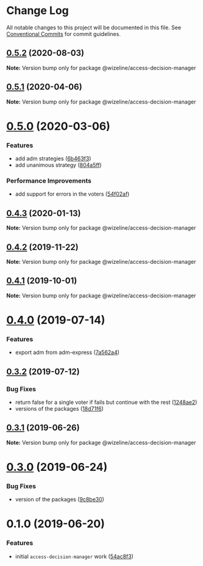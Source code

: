 # Change Log

All notable changes to this project will be documented in this file.
See [Conventional Commits](https://conventionalcommits.org) for commit guidelines.

## [0.5.2](https://github.com/wizeline/access-decision-manager/compare/v0.5.1...v0.5.2) (2020-08-03)

**Note:** Version bump only for package @wizeline/access-decision-manager





## [0.5.1](https://github.com/wizeline/access-decision-manager/compare/v0.5.0...v0.5.1) (2020-04-06)

**Note:** Version bump only for package @wizeline/access-decision-manager





# [0.5.0](https://github.com/wizeline/access-decision-manager/compare/v0.4.3...v0.5.0) (2020-03-06)


### Features

* add adm strategies ([6b463f3](https://github.com/wizeline/access-decision-manager/commit/6b463f3))
* add unanimous strategy ([804a5ff](https://github.com/wizeline/access-decision-manager/commit/804a5ff))


### Performance Improvements

* add support for errors in the voters ([54f02af](https://github.com/wizeline/access-decision-manager/commit/54f02af))





## [0.4.3](https://github.com/wizeline/access-decision-manager/compare/v0.4.2...v0.4.3) (2020-01-13)

**Note:** Version bump only for package @wizeline/access-decision-manager





## [0.4.2](https://github.com/wizeline/access-decision-manager/compare/v0.4.1...v0.4.2) (2019-11-22)

**Note:** Version bump only for package @wizeline/access-decision-manager





## [0.4.1](https://github.com/wizeline/access-decision-manager/compare/v0.4.0...v0.4.1) (2019-10-01)

**Note:** Version bump only for package @wizeline/access-decision-manager





# [0.4.0](https://github.com/wizeline/access-decision-manager/compare/v0.3.2...v0.4.0) (2019-07-14)


### Features

* export adm from adm-express ([7a562a4](https://github.com/wizeline/access-decision-manager/commit/7a562a4))





## [0.3.2](https://github.com/wizeline/access-decision-manager/compare/v0.3.1...v0.3.2) (2019-07-12)


### Bug Fixes

* return false for a single voter if fails but continue with the rest ([1248ae2](https://github.com/wizeline/access-decision-manager/commit/1248ae2))
* versions of the packages ([18d71f6](https://github.com/wizeline/access-decision-manager/commit/18d71f6))





## [0.3.1](https://github.com/wizeline/access-decision-manager/compare/v0.3.0...v0.3.1) (2019-06-26)

**Note:** Version bump only for package @wizeline/access-decision-manager





# [0.3.0](https://github.com/wizeline/access-decision-manager/compare/v0.1.0...v0.3.0) (2019-06-24)


### Bug Fixes

* version of the packages ([9c8be30](https://github.com/wizeline/access-decision-manager/commit/9c8be30))





# 0.1.0 (2019-06-20)


### Features

* initial `access-decision-manager` work ([54ac8f3](https://github.com/wizeline/access-decision-manager/commit/54ac8f3))
